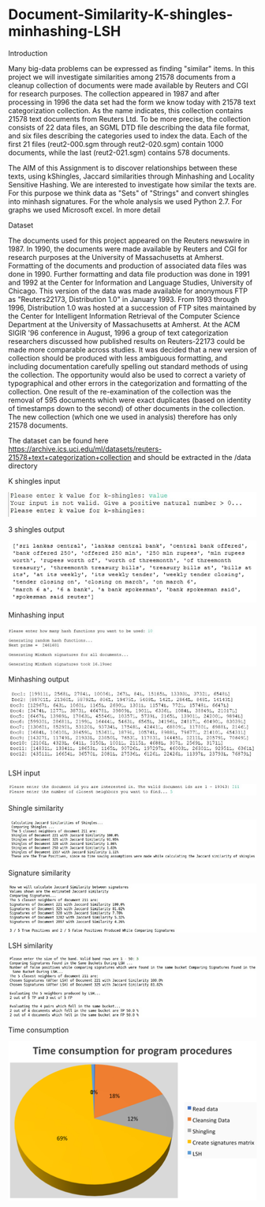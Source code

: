 # Document-Similarity-K-shingles-minhashing-LSH

Introduction

Many big-data problems can be expressed as finding "similar" items. In this project we
will investigate similarities among 21578 documents from a cleanup collection of
documents were made available by Reuters and CGI for research purposes. The
collection appeared in 1987 and after processing in 1996 the data set had the form we
know today with 21578 text categorization collection. As the name indicates, this
collection contains 21578 text documents from Reuters Ltd. Το be more precise, the
collection consists of 22 data files, an SGML DTD file describing the data file format,
and six files describing the categories used to index the data. Each of the first 21 files
(reut2-000.sgm through reut2-020.sgm) contain 1000 documents, while the last
(reut2-021.sgm) contains 578 documents.

The AIM of this Assignment is to discover relationships between these texts, using kShingles,
Jaccard similarities through Minhashing and Locality Sensitive Hashing. We
are interested to investigate how similar the texts are. For this purpose we think data
as "Sets" of "Strings" and convert shingles into minhash signatures.
For the whole analysis we used Python 2.7. For graphs we used Microsoft excel.
In more detail

Dataset

The documents used for this project appeared on the Reuters newswire in 1987. In
1990, the documents were made available by Reuters and CGI for research purposes
at the University of Massachusetts at Amherst. Formatting of the documents and
production of associated data files was done in 1990. Further formatting and data file
production was done in 1991 and 1992 at the Center for Information and Language
Studies, University of Chicago. This version of the data was made available for
anonymous FTP as "Reuters22173, Distribution 1.0" in January 1993. From 1993
through 1996, Distribution 1.0 was hosted at a succession of FTP sites maintained by
the Center for Intelligent Information Retrieval of the Computer Science Department
at the University of Massachusetts at Amherst. At the ACM SIGIR '96 conference in
August, 1996 a group of text categorization researchers discussed how published
results on Reuters-22173 could be made more comparable across studies. It was
decided that a new version of collection should be produced with less ambiguous
formatting, and including documentation carefully spelling out standard methods of
using the collection. The opportunity would also be used to correct a variety of
typographical and other errors in the categorization and formatting of the collection.
One result of the re-examination of the collection was the removal of 595 documents
which were exact duplicates (based on identity of timestamps down to the second) of
other documents in the collection. The new collection (which one we used in analysis)
therefore has only 21578 documents.

The dataset can be found here 
https://archive.ics.uci.edu/ml/datasets/reuters-21578+text+categorization+collection
and should be extracted in the /data directory

K shingles input

![alt text](https://github.com/TrinhDinhPhuc/Shingles-Minhashing-LocalitySensitive/blob/master/data/doc/kshingles.jpg)

3 shingles output

![alt text](https://github.com/TrinhDinhPhuc/Shingles-Minhashing-LocalitySensitive/blob/master/data/doc/shingles.PNG)

Minhashing input

![alt text](https://github.com/TrinhDinhPhuc/Shingles-Minhashing-LocalitySensitive/blob/master/data/doc/hashfunctions.jpg)

Minhashing output

![alt text](https://github.com/TrinhDinhPhuc/Shingles-Minhashing-LocalitySensitive/blob/master/data/doc/minhashing.jpg)

LSH input

![alt text](https://github.com/TrinhDinhPhuc/Shingles-Minhashing-LocalitySensitive/blob/master/data/doc/lsh.jpg)

Shingle similarity 

![alt text](https://github.com/TrinhDinhPhuc/Shingles-Minhashing-LocalitySensitive/blob/master/data/doc/jaccard%20sim.jpg)

Signature similarity 

![alt text](https://github.com/TrinhDinhPhuc/Shingles-Minhashing-LocalitySensitive/blob/master/data/doc/shingle%20sim.jpg)

LSH similarity

![alt text](https://github.com/TrinhDinhPhuc/Shingles-Minhashing-LocalitySensitive/blob/master/data/doc/lsh%20sim.jpg)

Time consumption

![alt text](https://github.com/TrinhDinhPhuc/Shingles-Minhashing-LocalitySensitive/blob/master/data/doc/time.jpg)



